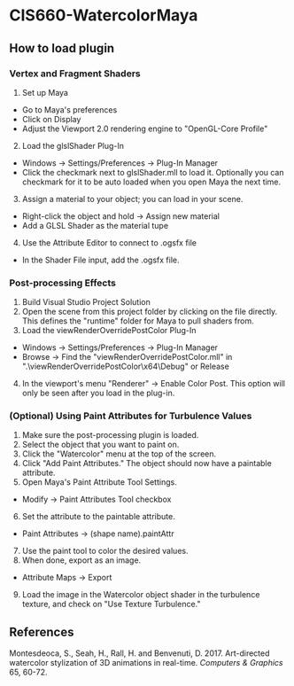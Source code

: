 # CIS660-WatercolorMaya
## How to load plugin
### Vertex and Fragment Shaders
1. Set up Maya
* Go to Maya's preferences
* Click on Display
* Adjust the Viewport 2.0 rendering engine to "OpenGL-Core Profile"
2. Load the glslShader Plug-In
* Windows -> Settings/Preferences -> Plug-In Manager
* Click the checkmark next to glslShader.mll to load it. Optionally you can checkmark for it to be auto loaded when you open Maya the next time.
3. Assign a material to your object; you can load in your scene. 
* Right-click the object and hold -> Assign new material
* Add a GLSL Shader as the material tupe
4. Use the Attribute Editor to connect to .ogsfx file
* In the Shader File input, add the .ogsfx file.

### Post-processing Effects
1. Build Visual Studio Project Solution
2. Open the scene from this project folder by clicking on the file directly. This defines the "runtime" folder for Maya to pull shaders from. 
3. Load the viewRenderOverridePostColor Plug-In
* Windows -> Settings/Preferences -> Plug-In Manager
* Browse -> Find the "viewRenderOverridePostColor.mll" in ".\viewRenderOverridePostColor\x64\Debug" or Release
4. In the viewport's menu "Renderer" -> Enable Color Post. This option will only be seen after you load in the plug-in.

### (Optional) Using Paint Attributes for Turbulence Values
1. Make sure the post-processing plugin is loaded.
2. Select the object that you want to paint on.
3. Click the "Watercolor" menu at the top of the screen.
4. Click "Add Paint Attributes." The object should now have a paintable attribute.
5. Open Maya's Paint Attribute Tool Settings.
* Modify -> Paint Attributes Tool checkbox
6. Set the attribute to the paintable attribute.
* Paint Attributes -> (shape name).paintAttr
7. Use the paint tool to color the desired values.
8. When done, export as an image.
* Attribute Maps -> Export
9. Load the image in the Watercolor object shader in the turbulence texture, and check on "Use Texture Turbulence."

## References
Montesdeoca, S., Seah, H., Rall, H. and Benvenuti, D. 2017. Art-directed watercolor stylization of 3D animations in real-time. *Computers & Graphics* 65, 60-72.

